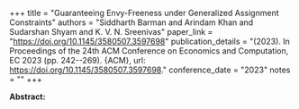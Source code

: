 +++
title = "Guaranteeing Envy-Freeness under Generalized Assignment Constraints"
authors = "Siddharth Barman and Arindam Khan and Sudarshan Shyam and K. V. N. Sreenivas"
paper_link = "https://doi.org/10.1145/3580507.3597698"
publication_details = "(2023). In Proceedings of the 24th ACM Conference on Economics and Computation,  EC 2023 (pp. 242--269). {ACM}, url: <a href='https://doi.org/10.1145/3580507.3597698' target='_blank'>https://doi.org/10.1145/3580507.3597698</a>."
conference_date = "2023"
notes = ""
+++

<b>Abstract:</b>
